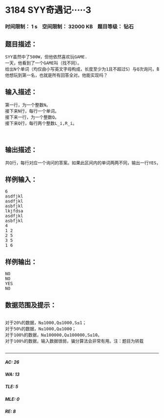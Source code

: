 # 3184 SYY奇遇记·····3   
### 时间限制： 1 s&nbsp;&nbsp;&nbsp;&nbsp;空间限制： 32000 KB&nbsp;&nbsp;&nbsp;&nbsp;题目等级： 钻石  
## 题目描述：  

<pre>
SYY虽然中了500W，但他依然喜欢玩GAME.
一天，他看到了一个GAME叫（找不同）。
给出N个单词（均仅由小写英文字母构成，长度至少为1且不超过S）与Q次询问，每次询问给定一组L_i,R_i，请你回答：从第L_i个单词到第R_i个单词是否两两不同。
他想玩到第一名，也就是所有回答全对。他能实现吗？
</pre>
  
  
## 输入描述：  

<pre>
第一行，为一个整数N。  
接下来N行，每行一个单词。  
接下来一行，为一个整数Q。  
接下来Q行，每行两个整数L_i,R_i。
  

</pre>
  
  
## 输出描述：  

<pre>
共Q行，每行对应一个询问的答案。如果此区间内的单词两两不同，输出一行YES，否则输出一行NO。
</pre>
  
  
## 样例输入：  

<pre>
6
asdfjkl
asdfjkl
asbfjkl
lkjfdsa
asdfjkl
asbfjkl
4
1 2
2 5
3 5
1 6
</pre>
  
  
## 样例输出：  

<pre>
NO
NO
YES
NO
</pre>
  
  
## 数据范围及提示：  

<pre>

对于20%的数据，N≤1000,Q≤1000,S≤1；
对于50%的数据，N≤1000,Q≤1000；
对于100%的数据，N≤100000,Q≤100000,S≤10。
对于100%的数据，输入数据很弱，骗分算法会非常有用。注：题目为转载

</pre>
  
  
***  

##### AC: 26  
##### WA: 13  
##### TLE: 5  
##### MLE: 0  
##### RE: 8  
